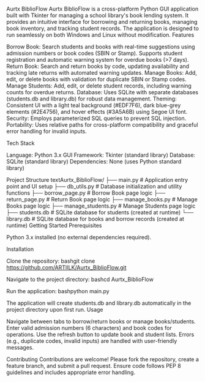 Aurtx BiblioFlow
Aurtx BiblioFlow is a cross-platform Python GUI application built with Tkinter for managing a school library's book lending system. It provides an intuitive interface for borrowing and returning books, managing book inventory, and tracking student records. The application is designed to run seamlessly on both Windows and Linux without modification.
Features

Borrow Book: Search students and books with real-time suggestions using admission numbers or book codes (SBIN or Stamp). Supports student registration and automatic warning system for overdue books (>7 days).
Return Book: Search and return books by code, updating availability and tracking late returns with automated warning updates.
Manage Books: Add, edit, or delete books with validation for duplicate SBIN or Stamp codes.
Manage Students: Add, edit, or delete student records, including warning counts for overdue returns.
Database: Uses SQLite with separate databases (students.db and library.db) for robust data management.
Theming: Consistent UI with a light teal background (#EDF7F6), dark blue-grey elements (#2E4756), and hover effects (#3A5A6B) using Segoe UI font.
Security: Employs parameterized SQL queries to prevent SQL injection.
Portability: Uses relative paths for cross-platform compatibility and graceful error handling for invalid inputs.

Tech Stack

Language: Python 3.x
GUI Framework: Tkinter (standard library)
Database: SQLite (standard library)
Dependencies: None (uses Python standard library)

Project Structure
textAurtx_BiblioFlow/
├── main.py               # Application entry point and UI setup
├── db_utils.py           # Database initialization and utility functions
├── borrow_page.py        # Borrow Book page logic
├── return_page.py        # Return Book page logic
├── manage_books.py       # Manage Books page logic
├── manage_students.py    # Manage Students page logic
├── students.db           # SQLite database for students (created at runtime)
└── library.db            # SQLite database for books and borrow records (created at runtime)
Getting Started
Prerequisites

Python 3.x installed (no external dependencies required).

Installation

Clone the repository:
bashgit clone https://github.com/ARTIILK/Aurtx_BiblioFlow.git

Navigate to the project directory:
bashcd Aurtx_BiblioFlow

Run the application:
bashpython main.py


The application will create students.db and library.db automatically in the project directory upon first run.
Usage

Navigate between tabs to borrow/return books or manage books/students.
Enter valid admission numbers (6 characters) and book codes for operations.
Use the refresh button to update book and student lists.
Errors (e.g., duplicate codes, invalid inputs) are handled with user-friendly messages.

Contributing
Contributions are welcome! Please fork the repository, create a feature branch, and submit a pull request. Ensure code follows PEP 8 guidelines and includes appropriate error handling.

